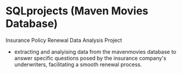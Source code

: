 # SQLprojects (Maven Movies Database)
Insurance Policy Renewal Data Analysis Project
- extracting and analyising data from the mavenmovies database to answer specific questions posed by the insurance company's underwriters, facilitating a smooth renewal process.
